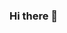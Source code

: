 ### Hi there 👋

<!--
**saniya12shaikh/Saniya12Shaikh** is a ✨ _special_ ✨ repository because its `README.md` (this file) appears on your GitHub profile.

Here are some ideas to get you started:

- 💻 Currently, I'm exploring various areas within the Bachelor's degree, diving deep into courses like computer application and data analytics, where I'm learning about Web Development, Machine Learning, and Data Science. I'm particularly interested in computer science-related fields and excited to see where this journey takes me.
- 🌱 I’m currently learning some  programming languages such as C++, javascript, java, python, and operating system.
- 👯 I’m looking to collaborate on my portfolio.
- 🤔 I’m looking for help from people who know how to solve my problems and give me solutions.
- ⚡ Fun fact:  I'm always on the lookout for new skills to learn, especially when it comes to enhancing my coding abilities. Whether it's diving into advanced algorithms, mastering new programming languages, or exploring cutting-edge frameworks, I thrive on the challenge of continuous improvement. Learning is not just a means to an end for me; it's a lifelong journey that fuels my passion for innovation and problem-solving in the ever-evolving world of technology.







